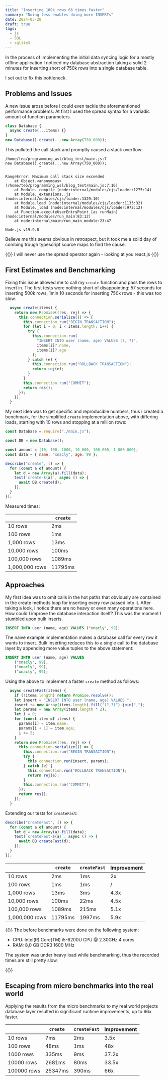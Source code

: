 ```yaml
---
title: "Inserting 100k rows 66 times faster"
summary: "Doing less enables doing more INSERTs"
date: 2024-03-20
draft: true
tags:
  - js
  - SQL
  - sqlite3
---
```


In the process of implementing the initial data syncing logic for a mostly
offline application I noticed my database abstraction taking a solid 2 minutes
for inserting short of 750k rows into a single database table.

I set out to fix this bottleneck.

## Problems and Issues

A new issue arose before i could even tackle the aforementioned performance
problems: At first I used the spread syntax for a variadic amount of function
parameters.

```js
class Database {
  async create(...items) {}
}
new Database().create(...new Array(750_000));
```

This polluted the call stack and promptly caused a stack overflow:

```text
/home/teo/programming_wsl/blog_test/main.js:7
new Database().create(...new Array(750_000));
               ^

RangeError: Maximum call stack size exceeded
    at Object.<anonymous> (/home/teo/programming_wsl/blog_test/main.js:7:16)
    at Module._compile (node:internal/modules/cjs/loader:1275:14)
    at Module._extensions..js (node:internal/modules/cjs/loader:1329:10)
    at Module.load (node:internal/modules/cjs/loader:1133:32)
    at Module._load (node:internal/modules/cjs/loader:972:12)
    at Function.executeUserEntryPoint [as runMain] (node:internal/modules/run_main:83:12)
    at node:internal/main/run_main_module:23:47

Node.js v19.9.0
```

Believe me this seems obvious in retrospect, but it took me a solid day of
combing trough typescript source maps to find the cause.

{{<callout type="Takeaway">}}
I will never use the spread operator again - looking at you react.js
{{</callout>}}

## First Estimates and Benchmarking

Fixing this issue allowed me to call my `create` function and pass the rows to
insert in. The first tests were nothing short of disappointing: 57 seconds for
inserting 500k rows, 1min 10 seconds for inserting 750k rows - this was too
slow.

```js
  async create(items) {
    return new Promise((res, rej) => {
      this.connection.serialize(() => {
        this.connection.run("BEGIN TRANSACTION");
        for (let i = 0; i < items.length; i++) {
          try {
            this.connection.run(
              "INSERT INTO user (name, age) VALUES (?, ?)",
              items[i]?.name,
              items[i]?.age
            );
          } catch (e) {
            this.connection.run("ROLLBACK TRANSACTION");
            return rej(e);
          }
        }
        this.connection.run("COMMIT");
        return res();
      });
    });
  }
```

My next idea was to get specific and reproducible numbers, thus i created a
benchmark, for the simplified `create` implementation above, with differing
loads, starting with 10 rows and stopping at a million rows:

```js
const Database = require("./main.js");

const DB = new Database();

const amount = [10, 100, 1000, 10_000, 100_000, 1_000_000];
const data = { name: "xnacly", age: 99 };

describe("create", () => {
  for (const a of amount) {
    let d = new Array(a).fill(data);
    test(`create-${a}`, async () => {
      await DB.create(d);
    });
  }
});
```

Measured times:

|                | `create` |
| -------------- | -------- |
| 10 rows        | 2ms      |
| 100 rows       | 1ms      |
| 1,000 rows     | 13ms     |
| 10,000 rows    | 100ms    |
| 100,000 rows   | 1089ms   |
| 1,000,000 rows | 11795ms  |

## Approaches

My first idea was to omit calls in the hot paths that obviously are contained
in the create methods loop for inserting every row passed into it. After
taking a look, i notice there are no heavy or even many operations here. How
could I improve the database interaction itself? This was the moment I
stumbled upon bulk inserts.

```sql
INSERT INTO user (name, age) VALUES ("xnacly", 99);
```

The naive example implementation makes a database call for every row it wants
to insert. Bulk inserting reduces this to a single call to the database layer
by appending more value tuples to the above statement:

```sql
INSERT INTO user (name, age) VALUES
    ("xnacly", 99),
    ("xnacly", 99),
    ("xnacly", 99);
```

Using the above to implement a faster `create` method as follows:

```js
  async createFast(items) {
    if (!items.length) return Promise.resolve();
    let insert = "INSERT INTO user (name, age) VALUES ";
    insert += new Array(items.length).fill("(?,?)").join(",");
    let params = new Array(items.length * 2);
    let i = 0;
    for (const item of items) {
      params[i] = item.name;
      params[i + 1] = item.age;
      i += 2;
    }
    return new Promise((res, rej) => {
      this.connection.serialize(() => {
        this.connection.run("BEGIN TRANSACTION");
        try {
          this.connection.run(insert, params);
        } catch (e) {
          this.connection.run("ROLLBACK TRANSACTION");
          return rej(e);
        }
        this.connection.run("COMMIT");
      });
      return res();
    });
  }
```

Extending our tests for `createFast`:

```js
describe("createFast", () => {
  for (const a of amount) {
    let d = new Array(a).fill(data);
    test(`createFast-${a}`, async () => {
      await DB.createFast(d);
    });
  }
});
```

|                | `create` | `createFast` | Improvement |
| -------------- | -------- | ------------ | ----------- |
| 10 rows        | 2ms      | 1ms          | 2x          |
| 100 rows       | 1ms      | 1ms          | /           |
| 1,000 rows     | 13ms     | 3ms          | 4.3x        |
| 10,000 rows    | 100ms    | 22ms         | 4.5x        |
| 100,000 rows   | 1089ms   | 215ms        | 5.1x        |
| 1,000,000 rows | 11795ms  | 1997ms       | 5.9x        |

{{<callout type="Info">}}
The before benchmarks were done on the following system:

- CPU: Intel(R) Core(TM) i5-6200U CPU @ 2.30GHz 4 cores
- RAM: 8,0 GB DDR3 1600 MHz

The system was under heavy load while benchmarking, thus the recorded times
are still pretty slow.

{{</callout>}}

## Escaping from micro benchmarks into the real world

Applying the results from the micro benchmarks to my real world projects
database layer resulted in significant runtime improvements, up to 66x faster.

|             | `create` | `createFast` | Improvement |
| ----------- | -------- | ------------ | ----------- |
| 10 rows     | 7ms      | 2ms          | 3.5x        |
| 100 rows    | 48ms     | 1ms          | 48x         |
| 1000 rows   | 335ms    | 9ms          | 37.2x       |
| 10000 rows  | 2681ms   | 80ms         | 33.5x       |
| 100000 rows | 25347ms  | 390ms        | 66x         |
